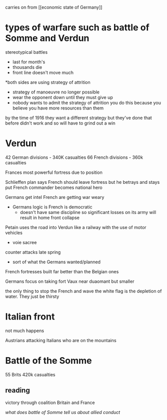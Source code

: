 carries on from [[economic state of Germany]]

# types of warfare such as battle of Somme and Verdun

stereotypical battles 
- last for month's
- thousands die 
- front line doesn't move much 

*both sides are using strategy of attrition 
- strategy of manoeuvre no longer possible 
- wear the opponent down until they must give up 
- nobody wants to admit the strategy of attrition 
you do this because you believe you have more resources than them


by the time of 1916 they want a different strategy but they've done that before didn't work and so will have to grind out a win 

# Verdun
42 German divisions - 340K casualties 
66 French divisions - 360k casualties 


Frances most powerful fortress due to position 

Schlieffen plan says French should leave fortress but he betrays and stays put
	French commander becomes national hero 


Germans get intel French are getting war weary 
- Germans logic is French is democratic 
	- doesn't have same discipline so significant losses on its army will result in home front collapse 


Petain uses the road into Verdun like a railway with the use of motor vehicles 
- voie sacree

counter attacks late spring 
- sort of what the Germans wanted/planned 

French fortresses built far better than the Belgian ones 

Germans focus on taking fort Vaux near duaomant but smaller

the only thing to stop the French and wave the white flag is the depletion of water. They just be thirsty


# Italian front 
not much happens 

Austrians attacking Italians who are on the mountains


# Battle of the Somme

55 Brits 420k casualties 



## reading 
victory through coalition Britain and France 

*what does battle of Somme tell us about allied conduct*

